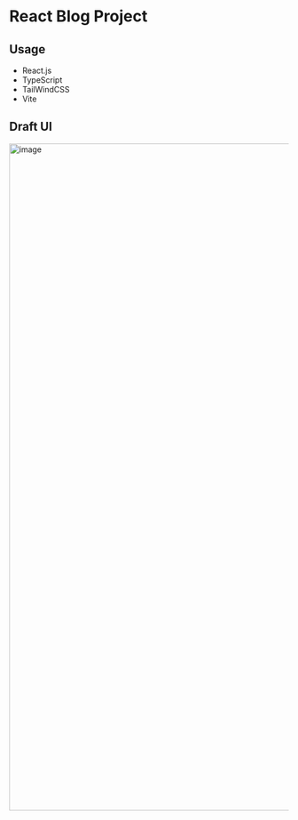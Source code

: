 # React Blog Project

## Usage
- React.js
- TypeScript
- TailWindCSS
- Vite

## Draft UI
<img width="1200" alt="image" src="https://github.com/user-attachments/assets/f82dacf2-3e36-4027-9d94-3a8d8f59f725" />

